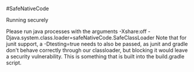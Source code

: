 #SafeNativeCode

Running securely

Please run java processes with the arguments -Xshare:off -Djava.system.class.loader=safeNativeCode.SafeClassLoader
Note that for junit support, a -Dtesting=true needs to also be passed, as junit and gradle don't behave correctly through our classloader,
but blocking it would leave a security vulnerability. This is something that is built into the build.gradle script.
